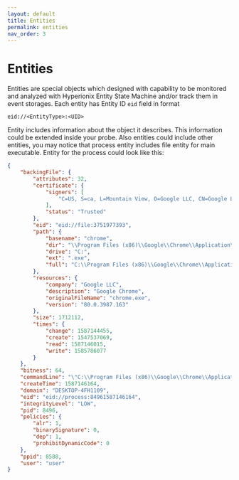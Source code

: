 ```yaml
---
layout: default
title: Entities
permalink: entities
nav_order: 3
---
```


# Entities

Entities are special objects which designed with capability to be monitored and analyzed with Hyperionix Entity State Machine and/or track them in event storages. Each entity has Entity ID `eid` field in format 
```
eid://<EntityType>:<UID>
```
Entity includes information about the object it describes. This information could be extended inside your probe. Also entities could include other entities, you may notice that process entity includes file entity for main executable. Entity for the process could look like this:
```json
{
    "backingFile": {
        "attributes": 32,
        "certificate": {
            "signers": [
                "C=US, S=ca, L=Mountain View, O=Google LLC, CN=Google LLC"
            ],
            "status": "Trusted"
        },
        "eid": "eid://file:3751977393",
        "path": {
            "basename": "chrome",
            "dir": "\\Program Files (x86)\\Google\\Chrome\\Application\\",
            "drive": "C:",
            "ext": ".exe",
            "full": "C:\\Program Files (x86)\\Google\\Chrome\\Application\\chrome.exe"
        },
        "resources": {
            "company": "Google LLC",
            "description": "Google Chrome",
            "originalFileName": "chrome.exe",
            "version": "80.0.3987.163"
        },
        "size": 1712112,
        "times": {
            "change": 1587144455,
            "create": 1547537069,
            "read": 1587146015,
            "write": 1585786077
        }
    },
    "bitness": 64,
    "commandLine": "\"C:\\Program Files (x86)\\Google\\Chrome\\Application\\chrome.exe\" --type=utility --field-trial-handle=2072,14393559574579131839,7586634091475304641,131072 --lang=en-US --service-sandbox-type=utility --enable-audio-service-sandbox --mojo-platform-channel-handle=5128 --ignored=\" --type=renderer \" /prefetch:8",
    "createTime": 1587146164,
    "domain": "DESKTOP-4FH1109",
    "eid": "eid://process:84961587146164",
    "integrityLevel": "LOW",
    "pid": 8496,
    "policies": {
        "alr": 1,
        "binarySignature": 0,
        "dep": 1,
        "prohibitDynamicCode": 0
    },
    "ppid": 8588,
    "user": "user"
}
```


